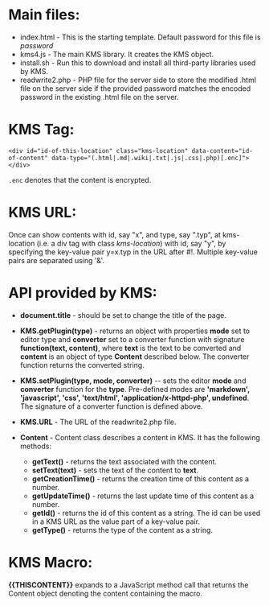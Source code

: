 

# Main files:

 * index.html - This is the starting template.  Default password for this file is *password*
 * kms4.js - The main KMS library.  It creates the KMS object.
 * install.sh - Run this to download and install all third-party libraries used by KMS.
 * readwrite2.php - PHP file for the server side to store the modified .html file on the server side if the provided
 password matches the encoded password in the existing .html file on the server.


# KMS Tag:

    <div id="id-of-this-location" class="kms-location" data-content="id-of-content" data-type="(.html|.md|.wiki|.txt|.js|.css|.php)[.enc]"></div>

```.enc``` denotes that the content is encrypted.

# KMS URL:

Once can show contents with id, say "x", and type, say ".typ", at kms-location (i.e. a div tag with class *kms-location*)
with id, say "y", by specifying the key-value pair y=x.typ in the URL after #!.  Multiple key-value pairs are separated
using '&'.

# API provided by KMS:

 * **document.title** - should be set to change the title of the page.

 * **KMS.getPlugin(type)** - returns an object with properties **mode** set to editor type and **converter** set to a converter
function with signature **function(text, content)**, where **text** is the text to be converted and **content** is an
object of type **Content** described below.  The converter function returns the converted string.

 * **KMS.setPlugin(type, mode, converter)** -- sets the editor **mode** and **converter** function for the **type**.  Pre-defined
modes are **'markdown', 'javascript', 'css', 'text/html', 'application/x-httpd-php', undefined**.  The signature of a
converter function is defined above.

 * **KMS.URL** - The URL of the readwrite2.php file.

 * **Content** - Content class describes a content in KMS.  It has the following methods:
    * **getText()** - returns the text associated with the content.
    * **setText(text)** - sets the text of the content to **text**.
    * **getCreationTime()** - returns the creation time of this content as a number.
    * **getUpdateTime()** - returns the last update time of this content as a number.
    * **getId()** - returns the id of this content as a string.  The id can be used in a KMS URL as the value part of a key-value pair.
    * **getType()** - returns the type of the content as a string.

# KMS Macro:

**{{THISCONTENT}}** expands to a JavaScript method call that returns the Content object denoting the content containing the macro.

